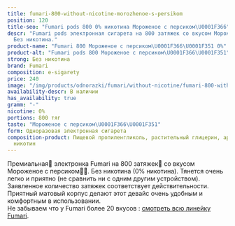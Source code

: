 ```yaml
---
title: fumari-800-without-nicotine-morozhenoe-s-persikom
position: 120
title-seo: "Fumari pods 800 0% никотина Мороженое с персиком\U0001F366"
descr: "Fumari pods электронная сигарета на 800 затяжек со вкусом Мороженое с персиком\U0001F366\U0001F351.
  Без никотина."
product-name: "Fumari 800 Мороженое с персиком\U0001F366\U0001F351 0%"
product-alt: "Fumari pods 800 Мороженое с персиком\U0001F366\U0001F351"
strong: Без никотина
brand: Fumari
composition: e-sigarety
price: 240
image: "/img/products/odnorazki/fumari/without-nicotine/fumari-800-without-nicotine-morozhenoe-s-persikom.png"
availability-descr: В наличии
has_availability: true
gramm: "-"
nicotine: 0%
portions: 800 тяг
taste: "Мороженое с персиком\U0001F366\U0001F351"
form: Одноразовая электронная сигарета
composition-product: Пищевой пропиленгликоль, растительный глицерин, ароматизатор,
  никотин
---
```


Премиальная🥇 электронка Fumari на 800 затяжек💨 со вкусом Мороженое с персиком🍦🍑. Без никотина (0% никотина). Тянется очень легко и приятно (не сравнить ни с одним другим устройством). Заявленное количество затяжек соответствует действительности. Приятный матовый корпус делают этот девайс очень удобным и комфортным в использовании.<br>
Не забываем что у Fumari более 20 вкусов : [смотреть всю линейку Fumari](/fumari).
